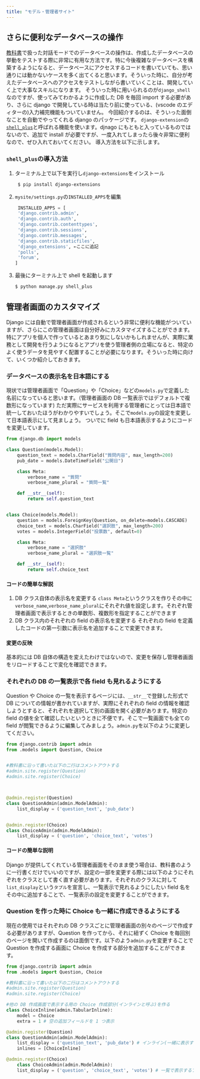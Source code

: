 ```yaml
---
title: "モデル・管理者サイト"
---
```


## さらに便利なデータベースの操作

[教科書](https://be-engineer.tech/docs/regular/webapp-basic-1/basic-django-polls/model-and-admin-site.html#:~:text=%E3%82%92%E5%AE%9F%E8%A1%8C%E3%81%99%E3%82%8B%E3%80%82-,%E3%83%87%E3%83%BC%E3%82%BF%E3%83%99%E3%83%BC%E3%82%B9%E3%82%92%E6%93%8D%E4%BD%9C%E3%81%97%E3%81%A6%E3%81%BF%E3%82%8B,-%EF%83%81)で扱った対話モードでのデータベースの操作は、作成したデータベースの挙動をテストする際に非常に有用な方法です。特に今後複雑なデータベースを構築するようになると、データベースにアクセスするコードを書いていても、思い通りには動かないケースを多く出てくると思います。そういった時に、自分が考えたデータベースへのアクセスをテストしながら書いていくことは、開発していく上で大事なスキルになります。
そういった時に用いられるのが`django_shell`なのですが、使ってみてわかるように作成した DB を毎回 import する必要があり、さらに django で開発している時は当たり前に使っている、(vscode のエディターの)入力補完機能もついていません。
今回紹介するのは、そういった面倒なことを自動でやってくれる django のパッケージです。
`django-extension`の[`shell_plus`](https://django-extensions.readthedocs.io/en/latest/shell_plus.html)と呼ばれる機能を使います。djnago にもともと入っているものではないので、追加で install が必要ですが、一度入れてしまったら後々非常に便利なので、ぜひ入れておいてください。
導入方法を以下に示します。

### `shell_plus`の導入方法

1. ターミナル上で以下を実行し`django-extensions`をインストール
   ```bash
    $ pip install django-extensions
   ```
2. `mysite/settings.py`の`INSTALLED_APPS`を編集
   ```python
    INSTALLED_APPS = [
    'django.contrib.admin',
    'django.contrib.auth',
    'django.contrib.contenttypes',
    'django.contrib.sessions',
    'django.contrib.messages',
    'django.contrib.staticfiles',
    'django_extensions', ←ここに追記
    'polls',
    'forum',
   ]
   ```
3. 最後にターミナル上で shell を起動します
   ```bash
   $ python manage.py shell_plus
   ```

## 管理者画面のカスタマイズ

Django には自動で管理者画面が作成されるという非常に便利な機能がついていますが、さらにこの管理者画面は自分好みにカスタマイズすることができます。特にアプリを個人で作っているとあまり気にしないかもしれませんが、実際に業務として開発を行うようになるとアプリを使う管理者側の立場になると、特定のよく使うデータを見やすく配置することが必要になります。そういった時に向けて、いくつか紹介しておきます。

### データベースの表示名を日本語にする

現状では管理者画面で「Question」や「Choice」などの`models.py`で定義した名前になっていると思います。（管理者画面の DB 一覧表示ではデフォルトで複数形になっています)
ただ実際にサービスを利用する管理者にとっては日本語で統一しておいたほうがわかりやすいでしょう。そこで`models.py`の設定を変更して日本語表示にして見ましょう。
ついでに field も日本語表示するようにコードを変更しています。

```python
from django.db import models

class Question(models.Model):
    question_text = models.CharField("質問内容", max_length=200)
    pub_date = models.DateTimeField("公開日")

    class Meta:
        verbose_name = "質問"
        verbose_name_plural = "質問一覧"

    def __str__(self):
        return self.question_text


class Choice(models.Model):
    question = models.ForeignKey(Question, on_delete=models.CASCADE)
    choice_text = models.CharField("選択肢", max_length=200)
    votes = models.IntegerField("投票数", default=0)

    class Meta:
        verbose_name = "選択肢"
        verbose_name_plural = "選択肢一覧"

    def __str__(self):
        return self.choice_text
```

#### コードの簡単な解説

1. DB クラス自体の表示名を変更する
   `class Meta`というクラスを作りその中に`verbose_name`,`verbose_name_plural`にそれぞれ値を設定します。それぞれ管理者画面で表示するときの単数形、複数形を指定することができます
1. DB クラス内のそれぞれの field の表示名を変更する
   それぞれの field を定義したコードの第一引数に表示名を追加することで変更できます。

#### 変更の反映

基本的には DB 自体の構造を変えたわけではないので、変更を保存し管理者画面をリロードすることで変化を確認できます。

### それぞれの DB の一覧表示で各 field も見れるようにする

Question や Choice の一覧を表示するページには、`__str__`で登録した形式で DB についての情報が書かれていますが、実際にそれぞれの field の情報を確認しようとすると、それぞれを選択して別の画面を開く必要があります。特定の field の値を全て確認したいというときに不便です。そこで一覧画面でも全ての field が閲覧できるように編集してみましょう。`admin.py`を以下のように変更してください。

```python
from django.contrib import admin
from .models import Question, Choice


#教科書に沿って書いた以下の二行はコメントアウトする
#admin.site.register(Question)
#admin.site.register(Choice)



@admin.register(Question)
class QuestionAdmin(admin.ModelAdmin):
    list_display = ('question_text', 'pub_date')


@admin.register(Choice)
class ChoiceAdmin(admin.ModelAdmin):
    list_display = ('question', 'choice_text', 'votes')
```

#### コードの簡単な説明

Django が提供してくれている管理者画面をそのまま使う場合は、教科書のように一行書くだけでいいのですが、設定の一部を変更する際には以下のようにそれぞれをクラスとして書く直す必要があります。それぞれのクラスに対して`list_display`という`タプル`を宣言し、一覧表示で見れるようにしたい field 名をその中に追加することで、一覧表示の設定を変更することができます。

### Question を作った時に Choice も一緒に作成できるようにする

現在の使用ではそれぞれの DB クラスごとに管理者画面の別々のページで作成する必要がありますが、Question を作ってから、それに紐ずく Choice を毎回別のページを開いて作成するのは面倒です。以下のよう`admin.py`を変更することで Question を作成する画面に Choice を作成する部分を追加することができます。

```python
from django.contrib import admin
from .models import Question, Choice

#教科書に沿って書いた以下の二行はコメントアウトする
#admin.site.register(Question)
#admin.site.register(Choice)

#他の DB 作成画面で表示する用の Choice 作成部分(インラインと呼ぶ)を作る
class ChoiceInline(admin.TabularInline):
    model = Choice
    extra = 1 # 空の追加フィールドを 1 つ表示

@admin.register(Question)
class QuestionAdmin(admin.ModelAdmin):
    list_display = ('question_text', 'pub_date') # インライン(一緒に表示する部分)として登録
    inlines = [ChoiceInline]

@admin.register(Choice)
    class ChoiceAdmin(admin.ModelAdmin):
    list_display = ('question', 'choice_text', 'votes') # 一覧で表示するフィールド

```
